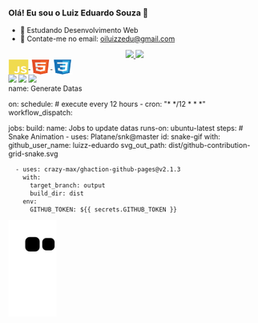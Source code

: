 ### Olá! Eu sou o Luiz Eduardo Souza 👋

- 🌱 Estudando Desenvolvimento Web
- 👯 Contate-me no email: oiluizzedu@gmail.com

<div align="center">
  <a href="https://github.com/Luizz-Eduardo">
  <img height="180em" src="https://github-readme-stats.vercel.app/api?username=Luizz-Eduardo&show_icons=true&theme=dracula&include_all_commits=true&count_private=false"/>
  <img height="180em" src="https://github-readme-stats.vercel.app/api/top-langs/?username=Luizz-Eduardo&layout=compact&langs_count=7&theme=dracula"/>
</div>
  
<div>
   <img src="https://raw.githubusercontent.com/devicons/devicon/master/icons/javascript/javascript-plain.svg" align="center" alt="Luizz-Js" height="30" width="40">
  <img src="https://raw.githubusercontent.com/devicons/devicon/master/icons/html5/html5-original.svg" align="center" alt="Luizz-HTML" height="30" width="40">
  <img src="https://raw.githubusercontent.com/devicons/devicon/master/icons/css3/css3-original.svg" align="center" alt="Luizz-CSS" height="30" width="40" >
</div>
  
<div>
   <a href="https://www.instagram.com/oiluizz_edu/" target="_blank"><img src="https://img.shields.io/badge/-Instagram-%23E4405F?style=for-the-badge&logo=instagram&logoColor=white" target="_blank"></a>
   <a href="https://www.linkedin.com/in/luiz-eduardo-souza-santos-3b6259203/" target="_blank"><img src="https://img.shields.io/badge/-LinkedIn-%230077B5?style=for-the-badge&logo=linkedin&logoColor=white" target="_blank"></a>
   <a href = "mailto:oiluizzedu@gmail.com"><img src="https://img.shields.io/badge/-Gmail-%23333?style=for-the-badge&logo=gmail&logoColor=white" target="_blank"></a>
</div>
  name: Generate Datas

on:
  schedule: # execute every 12 hours
    - cron: "* */12 * * *"
  workflow_dispatch:

jobs:
  build:
    name: Jobs to update datas
    runs-on: ubuntu-latest
    steps:
      # Snake Animation
      - uses: Platane/snk@master
        id: snake-gif
        with:
          github_user_name: luizz-eduardo
          svg_out_path: dist/github-contribution-grid-snake.svg

      - uses: crazy-max/ghaction-github-pages@v2.1.3
        with:
          target_branch: output
          build_dir: dist
        env:
          GITHUB_TOKEN: ${{ secrets.GITHUB_TOKEN }}
  ![Snake animation](https://github.com/Luizz-Eduardo/Luizz-Eduardo/blob/output/github-contribution-grid-snake.svg)
